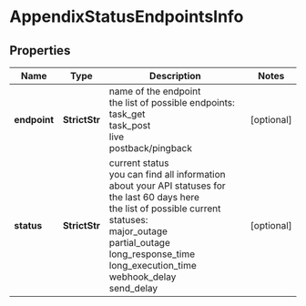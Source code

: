 # AppendixStatusEndpointsInfo


## Properties

| Name | Type | Description | Notes |
|------------ | ------------- | ------------- | -------------|
**endpoint** | **StrictStr** | name of the endpoint<br>the list of possible endpoints:<br>task_get<br>task_post<br>live<br>postback/pingback |[optional]|
**status** | **StrictStr** | current status<br>you can find all information about your API statuses for the last 60 days here<br>the list of possible current statuses:<br>major_outage<br>partial_outage<br>long_response_time<br>long_execution_time<br>webhook_delay<br>send_delay |[optional]|